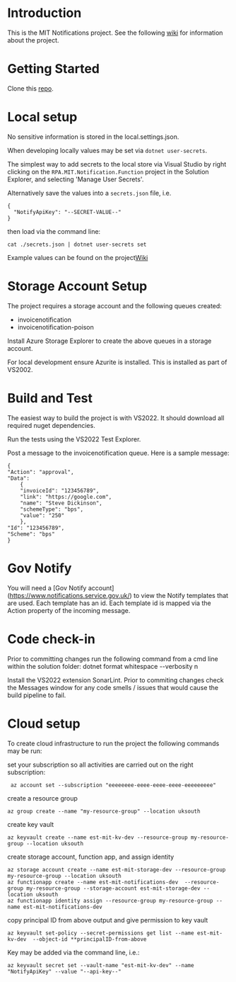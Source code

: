 # Introduction 

This is the MIT Notifications project. See the following [wiki](https://dev.azure.com/defragovuk/DEFRA-EST/_wiki/wikis/DEFRA-EST/8604/Manual-Invoice-Template) for information about the project.

# Getting Started

Clone this [repo](https://github.com/DEFRA/rpa-mit-notification).

# Local setup

No sensitive information is stored in the local.settings.json. 

When developing locally values may be set via `dotnet user-secrets`.

The simplest way to add secrets to the local store via Visual Studio by right clicking on the
`RPA.MIT.Notification.Function` project in the Solution Explorer, and selecting 'Manage User Secrets'.

Alternatively save the values into a `secrets.json` file, i.e. 
```
{
  "NotifyApiKey": "--SECRET-VALUE--"
}

```
then load via the command line:
```
cat ./secrets.json | dotnet user-secrets set
```

Example values can be found on the project[Wiki](https://dev.azure.com/defragovuk/DEFRA-EST/_wiki/wikis/DEFRA-EST/7758/AzureAD-Sample-settings)

# Storage Account Setup

The project requires a storage account and the following queues created:
- invoicenotification
- invoicenotification-poison

Install Azure Storage Explorer to create the above queues in a storage account.

For local development ensure Azurite is installed. This is installed as part of VS2002.

# Build and Test

The easiest way to build the project is with VS2022. It should download all required nuget dependencies.

Run the tests using the VS2022 Test Explorer.

Post a message to the invoicenotification queue. Here is a sample message:

```
{
"Action": "approval",
"Data":
    {
    "invoiceId": "123456789",
    "link": "https://google.com",
    "name": "Steve Dickinson",
    "schemeType": "bps",
    "value": "250"
    },
"Id": "123456789",
"Scheme": "bps"
}
```

# Gov Notify

You will need a [Gov Notify account] (https://www.notifications.service.gov.uk/) to view the Notify templates that are used. Each template has an id. Each template id is mapped via the Action property of the incoming message.

# Code check-in

Prior to committing changes run the following command from a cmd line within the solution folder: dotnet format whitespace --verbosity n

Install the VS2022 extension SonarLint. Prior to commiting changes check the Messages window for any code smells / issues that would cause the build pipeline to fail.

# Cloud setup
To create cloud infrastructure to run the project the following commands may be run:

set your subscription so all activities are carried out on the right subscription: 
```
 az account set --subscription "eeeeeeee-eeee-eeee-eeee-eeeeeeeee"
 ```
create a resource group
```
az group create --name "my-resource-group" --location uksouth
```
create key vault
```
az keyvault create --name est-mit-kv-dev --resource-group my-resource-group --location uksouth
```
create storage account, function app, and assign identity
```
az storage account create --name est-mit-storage-dev --resource-group my-resource-group --location uksouth
az functionapp create --name est-mit-notifications-dev  --resource-group my-resource-group --storage-account est-mit-storage-dev --location uksouth
az functionapp identity assign --resource-group my-resource-group --name est-mit-notifications-dev
```

copy principal ID from above output and give permission to key vault
```
az keyvault set-policy --secret-permissions get list --name est-mit-kv-dev  --object-id **principalID-from-above
```

Key may be added via the command line, i.e.:

```
az keyvault secret set --vault-name "est-mit-kv-dev" --name "NotifyApiKey" --value "--api-key--"
```




